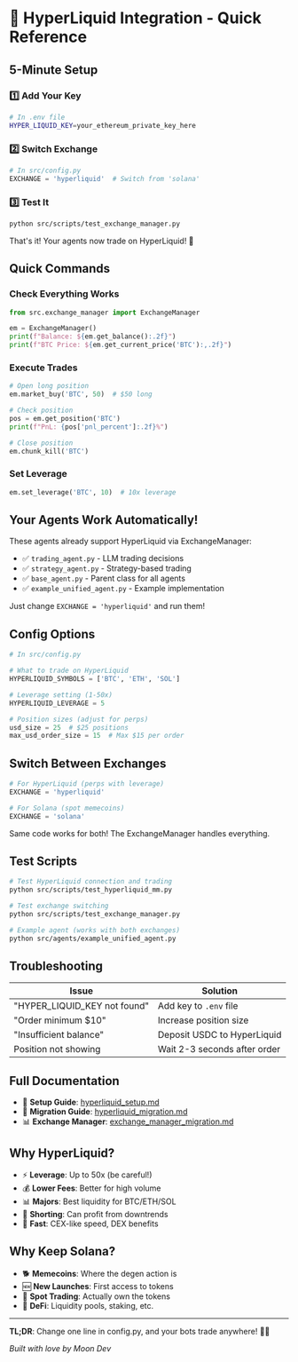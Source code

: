 # 🚀 HyperLiquid Integration - Quick Reference

## 5-Minute Setup

### 1️⃣ Add Your Key
```bash
# In .env file
HYPER_LIQUID_KEY=your_ethereum_private_key_here
```

### 2️⃣ Switch Exchange
```python
# In src/config.py
EXCHANGE = 'hyperliquid'  # Switch from 'solana'
```

### 3️⃣ Test It
```bash
python src/scripts/test_exchange_manager.py
```

That's it! Your agents now trade on HyperLiquid! 🎉

## Quick Commands

### Check Everything Works
```python
from src.exchange_manager import ExchangeManager

em = ExchangeManager()
print(f"Balance: ${em.get_balance():.2f}")
print(f"BTC Price: ${em.get_current_price('BTC'):,.2f}")
```

### Execute Trades
```python
# Open long position
em.market_buy('BTC', 50)  # $50 long

# Check position
pos = em.get_position('BTC')
print(f"PnL: {pos['pnl_percent']:.2f}%")

# Close position
em.chunk_kill('BTC')
```

### Set Leverage
```python
em.set_leverage('BTC', 10)  # 10x leverage
```

## Your Agents Work Automatically!

These agents already support HyperLiquid via ExchangeManager:
- ✅ `trading_agent.py` - LLM trading decisions
- ✅ `strategy_agent.py` - Strategy-based trading
- ✅ `base_agent.py` - Parent class for all agents
- ✅ `example_unified_agent.py` - Example implementation

Just change `EXCHANGE = 'hyperliquid'` and run them!

## Config Options

```python
# In src/config.py

# What to trade on HyperLiquid
HYPERLIQUID_SYMBOLS = ['BTC', 'ETH', 'SOL']

# Leverage setting (1-50x)
HYPERLIQUID_LEVERAGE = 5

# Position sizes (adjust for perps)
usd_size = 25  # $25 positions
max_usd_order_size = 15  # Max $15 per order
```

## Switch Between Exchanges

```python
# For HyperLiquid (perps with leverage)
EXCHANGE = 'hyperliquid'

# For Solana (spot memecoins)
EXCHANGE = 'solana'
```

Same code works for both! The ExchangeManager handles everything.

## Test Scripts

```bash
# Test HyperLiquid connection and trading
python src/scripts/test_hyperliquid_mm.py

# Test exchange switching
python src/scripts/test_exchange_manager.py

# Example agent (works with both exchanges)
python src/agents/example_unified_agent.py
```

## Troubleshooting

| Issue | Solution |
|-------|----------|
| "HYPER_LIQUID_KEY not found" | Add key to `.env` file |
| "Order minimum $10" | Increase position size |
| "Insufficient balance" | Deposit USDC to HyperLiquid |
| Position not showing | Wait 2-3 seconds after order |

## Full Documentation

- 📖 **Setup Guide**: [hyperliquid_setup.md](hyperliquid_setup.md)
- 🔄 **Migration Guide**: [hyperliquid_migration.md](hyperliquid_migration.md)
- 📊 **Exchange Manager**: [exchange_manager_migration.md](exchange_manager_migration.md)

## Why HyperLiquid?

- ⚡ **Leverage**: Up to 50x (be careful!)
- 💰 **Lower Fees**: Better for high volume
- 📊 **Majors**: Best liquidity for BTC/ETH/SOL
- 🔻 **Shorting**: Can profit from downtrends
- 🚀 **Fast**: CEX-like speed, DEX benefits

## Why Keep Solana?

- 🐕 **Memecoins**: Where the degen action is
- 🆕 **New Launches**: First access to tokens
- 💎 **Spot Trading**: Actually own the tokens
- 🌊 **DeFi**: Liquidity pools, staking, etc.

---

**TL;DR**: Change one line in config.py, and your bots trade anywhere! 🌙🚀

*Built with love by Moon Dev*